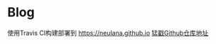 # Blog
使用Travis CI构建部署到 https://neulana.github.io       [猛戳Github仓库地址](https://github.com/Neulana/neulana.github.io)
